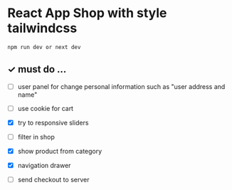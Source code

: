 # React App Shop with style tailwindcss
```bash
npm run dev or next dev 
```

## ✓ must do ...
- [ ] user panel for change personal information such as "user address and name"
- [ ] use cookie for cart 
- [X] try to responsive sliders
- [ ] filter in shop
- [X] show product from category
- [X] navigation drawer
- [ ] send checkout to server

